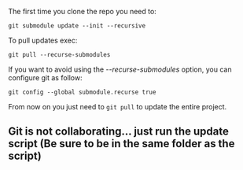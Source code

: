 The first time you clone the repo you need to:

`git submodule update --init --recursive`

To pull updates exec:

`git pull --recurse-submodules`

If you want to avoid using the *--recurse-submodules* option, you can configure git as follow:

`git config --global submodule.recurse true`

From now on you just need to `git pull` to update the entire project.

## Git is not collaborating... just run the update script (Be sure to be in the same folder as the script)